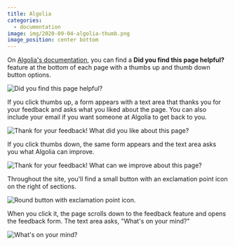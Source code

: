```yaml
---
title: Algolia
categories:
  - documentation
image: img/2020-09-04-algolia-thumb.png
image_position: center bottom
---
```


On [Algolia's documentation](https://www.algolia.com/doc/), you can find a **Did you find this page helpful?** feature at the bottom of each page with a thumbs up and thumb down button options.

![Did you find this page helpful?](/feedback-library/img/2020-09-04-algolia-0.png)

If you click thumbs up, a form appears with a text area that thanks you for your feedback and asks what you liked about the page. You can also include your email if you want someone at Algolia to get back to you.

![Thank for your feedback! What did you like about this page?](/feedback-library/img/2020-09-04-algolia-1.png)

If you click thumbs down, the same form appears and the text area asks you what Algolia can improve.

![Thank for your feedback! What can we improve about this page?](/feedback-library/img/2020-09-04-algolia-2.png)

Throughout the site, you'll find a small button with an exclamation point icon on the right of sections.

![Round button with exclamation point icon.](/feedback-library/img/2020-09-04-algolia-3.png)

When you click it, the page scrolls down to the feedback feature and opens the feedback form. The text area asks, "What's on your mind?"

![What's on your mind?](/feedback-library/img/2020-09-04-algolia-4.png)
